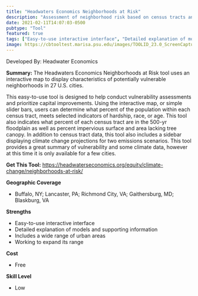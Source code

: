 ```yaml
---
title: "Headwaters Economics Neighborhoods at Risk"
description: "Assessment of neighborhood risk based on census tracts and FEMA flood maps"
date: 2021-02-11T14:07:03-0500
pubtype: "Tool"
featured: true
tags: ["Easy-to-use interactive interface", "Detailed explanation of models and supporting information", "Includes a wide range of urban areas", "Working to expand its range"]
image: https://cbtooltest.marisa.psu.edu/images/TOOLID_23.0_ScreenCapture-1.png
---
```

Developed By: Headwater Economics

**Summary:** The Headwaters Economics Neighborhoods at Risk tool uses an interactive map to display characteristics of potentially vulnerable neighborhoods in 27 U.S. cities. 

This easy-to-use tool is designed to help conduct vulnerability assessments and prioritize capital improvements. Using the interactive map, or simple slider bars, users can determine what percent of the population within each census tract, meets selected indicators of hardship, race, or age. This tool also indicates what percent of each census tract are in the 500-yr floodplain as well as percent impervious surface and area lacking tree canopy. In addition to census tract data, this tool also includes a sidebar displaying climate change projections for two emissions scenarios. This tool provides a great summary of vulnerability and some climate data, however at this time it is only available for a few cities.

__**Get This Tool:**__ https://headwaterseconomics.org/equity/climate-change/neighborhoods-at-risk/

__**Geographic Coverage**__
- Buffalo, NY; Lancaster, PA; Richmond City, VA; Gaithersburg, MD; Blaskburg, VA

__**Strengths**__
-  Easy-to-use interactive interface
-   Detailed explanation of models and supporting information
-   Includes a wide range of urban areas
-   Working to expand its range

__**Cost**__
- Free

__**Skill Level**__
- Low
